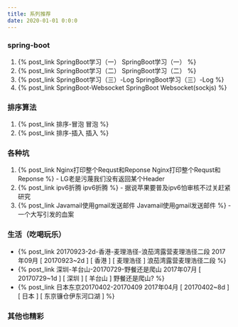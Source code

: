```yaml
---
title: 系列推荐
date: 2020-01-01 0:0:0
---
```


### spring-boot
1. {% post_link SpringBoot学习（一） SpringBoot学习（一） %}
2. {% post_link SpringBoot学习（二） SpringBoot学习（二） %}
3. {% post_link SpringBoot学习（三）-Log SpringBoot学习（三）-Log %}
3. {% post_link SpringBoot-Websocket SpringBoot Websocket(sockjs) %}


### 排序算法
1. {% post_link 排序-冒泡 冒泡 %}
2. {% post_link 排序-插入 插入 %}


### 各种坑
1. {% post_link Nginx打印整个Requst和Reponse Nginx打印整个Requst和Reponse %} - LG老是污蔑我们没有返回某个Header
2. {% post_link ipv6折腾 ipv6折腾 %} - 据说苹果要普及ipv6怕审核不过关赶紧研究
3. {% post_link Javamail使用gmail发送邮件 Javamail使用gmail发送邮件 %} - 一个大写引发的血案


### 生活（吃喝玩乐）

- {% post_link 20170923-2d-香港-麦理浩径-浪茄湾露营麦理浩径二段  2017年09月 [ 20170923~2d ] [ 香港 ] [ 麦理浩径 ] 浪茄湾露营麦理浩径二段 %}
- {% post_link 深圳-羊台山-20170729-野餐还是爬山  2017年07月 [ 20170729~1d ] [ 深圳 ] [ 羊台山 ]  野餐还是爬山? %}
- {% post_link 日本东京20170402-20170409 2017年04月 [ 20170402~8d ] [ 日本 ] [ 东京镰仓伊东河口湖 ]  %}

### 其他也精彩